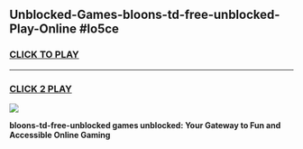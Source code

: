 
## Unblocked-Games-bloons-td-free-unblocked-Play-Online #lo5ce
<h3>
<a href="https://news.freeplayer.one?title=bloons-td-free-unblocked&ref=3">CLICK TO PLAY</a></h3>
<hr>

<h3>
<a href="https://news.freeplayer.one?title=bloons-td-free-unblocked&ref=3">CLICK 2 PLAY</a>
  
</h3>

<a href="https://news.freeplayer.one?title=bloons-td-free-unblocked&ref=3"><img src="https://clearcache.store/games.png"></a>


**bloons-td-free-unblocked games unblocked: Your Gateway to Fun and Accessible Online Gaming**
